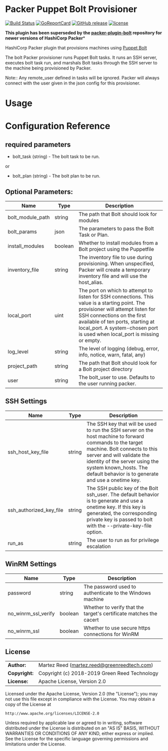 Packer Puppet Bolt Provisioner
=======

[![Build Status](https://img.shields.io/travis/martezr/packer-provisioner-puppet-bolt/master.svg)][travis]
[![GoReportCard][report-badge]][report]
[![GitHub release](https://img.shields.io/github/release/martezr/packer-provisioner-puppet-bolt.svg)](https://github.com/martezr/packer-provisioner-puppet-bolt/releases/)
[![license](https://img.shields.io/github/license/martezr/packer-provisioner-puppet-bolt.svg)](https://github.com/martezr/packer-provisioner-puppet-bolt/blob/master/LICENSE)

[travis]: https://travis-ci.org/martezr/packer-provisioner-puppet-bolt

[report-badge]: https://goreportcard.com/badge/github.com/martezr/packer-provisioner-puppet-bolt
[report]: https://goreportcard.com/report/github.com/martezr/packer-provisioner-puppet-bolt

**This plugin has been superseded by the [packer-plugin-bolt](https://github.com/martezr/packer-plugin-bolt) repository 
for newer versions of HashiCorp Packer***

HashiCorp Packer plugin that provisions machines using [Puppet Bolt](https://puppet.com/products/bolt)

The bolt Packer provisioner runs Puppet Bolt tasks. It runs an SSH server, executes bolt task run, and marshals Bolt tasks through the SSH server to the machine being provisioned by Packer.

Note:: Any remote_user defined in tasks will be ignored. Packer will always connect with the user given in the json config for this provisioner.

Usage
======

Configuration Reference
======

required parameters
------

- bolt_task (string) - The bolt task to be run.

or

- bolt_plan (string) - The bolt plan to be run.

Optional Parameters:
------

| Name | Type | Description |
|------|------|-------------|
|bolt_module_path| string |The path that Bolt should look for modules |
|bolt_params | json | The parameters to pass the Bolt Task or Plan. |
|install_modules|boolean|Whether to install modules from a Bolt project using the Puppetfile|
|inventory_file | string | The inventory file to use during provisioning. When unspecified, Packer will create a temporary inventory file and will use the host_alias.|
|local_port|uint|The port on which to attempt to listen for SSH connections. This value is a starting point. The provisioner will attempt listen for SSH connections on the first available of ten ports, starting at local_port. A system-chosen port is used when local_port is missing or empty.|
|log_level|string|The level of logging (debug, error, info, notice, warn, fatal, any)|
|project_path|string|The path that Bolt should look for a Bolt project directory|
|user|string|The bolt_user to use. Defaults to the user running packer.|

SSH Settings
------------
| Name | Type | Description |
|------|------|-------------|
|ssh_host_key_file|string|The SSH key that will be used to run the SSH server on the host machine to forward commands to the target machine. Bolt connects to this server and will validate the identity of the server using the system known_hosts. The default behavior is to generate and use a onetime key.|
|ssh_authorized_key_file|string|The SSH public key of the Bolt ssh_user. The default behavior is to generate and use a onetime key. If this key is generated, the corresponding private key is passed to bolt with the --private-key-file option.|
|run_as|string|The user to run as for privilege escalation|

WinRM Settings
--------------
| Name | Type | Description |
|------|------|-------------|
|password|string|The password used to authenticate to the Windows machine|
|no_winrm_ssl_verify|boolean|Whether to verify that the target's certificate matches the cacert|
|no_winrm_ssl|boolean|Whether to use secure https connections for WinRM|

## License

|                |                                                  |
| -------------- | ------------------------------------------------ |
| **Author:**    | Martez Reed (<martez.reed@greenreedtech.com>)    |
| **Copyright:** | Copyright (c) 2018-2019 Green Reed Technology    |
| **License:**   | Apache License, Version 2.0                      |

Licensed under the Apache License, Version 2.0 (the "License");
you may not use this file except in compliance with the License.
You may obtain a copy of the License at

    http://www.apache.org/licenses/LICENSE-2.0

Unless required by applicable law or agreed to in writing, software
distributed under the License is distributed on an "AS IS" BASIS,
WITHOUT WARRANTIES OR CONDITIONS OF ANY KIND, either express or implied.
See the License for the specific language governing permissions and
limitations under the License.
